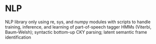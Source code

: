 # NLP
NLP library only using re, sys, and numpy modules with scripts to handle training, inference, and learning of part-of-speech tagger HMMs (Viterbi, Baum-Welsh); syntactic bottom-up CKY parsing; latent semantic frame identification
